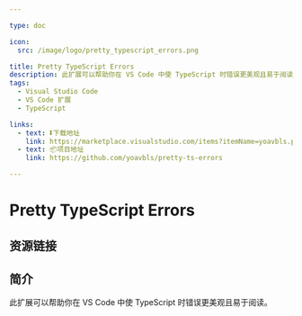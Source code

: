 ```yaml
---

type: doc

icon:
  src: /image/logo/pretty_typescript_errors.png

title: Pretty TypeScript Errors
description: 此扩展可以帮助你在 VS Code 中使 TypeScript 时错误更美观且易于阅读。
tags:
  - Visual Studio Code
  - VS Code 扩展
  - TypeScript

links:
  - text: ⏬下载地址
    link: https://marketplace.visualstudio.com/items?itemName=yoavbls.pretty-ts-errors
  - text: 📦项目地址
    link: https://github.com/yoavbls/pretty-ts-errors

---
```


<ShowLogo />

# Pretty TypeScript Errors

<ShowTags />

<ShowBreadcrumb />

## 资源链接

<ShowLinks />

## 简介

此扩展可以帮助你在 VS Code 中使 TypeScript 时错误更美观且易于阅读。
